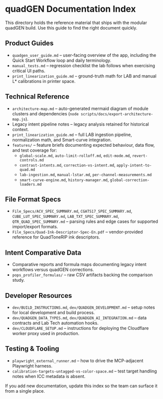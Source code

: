 # quadGEN Documentation Index

This directory holds the reference material that ships with the modular quadGEN build. Use this guide to find the right document quickly.

## Product Guides
- `quadgen_user_guide.md` – user-facing overview of the app, including the Quick Start Workflow loop and daily terminology.
- `manual_tests.md` – regression checklist the lab follows when exercising critical UI paths.
- `print_linearization_guide.md` – ground-truth math for LAB and manual L* calibrations in printer space.

## Technical Reference
- `architecture-map.md` – auto-generated mermaid diagram of module clusters and dependencies (`node scripts/docs/export-architecture-map.js`).
- Legacy intent pipeline notes – legacy analysis retained for historical context.
- `print_linearization_guide.md` – full LAB ingestion pipeline, normalization math, and Smart-curve integration.
- `features/` – feature briefs documenting expected behaviour, data flow, and test coverage for:
  - `global-scale.md`, `auto-limit-rolloff.md`, `edit-mode.md`, `revert-controls.md`
  - `contrast-intents.md`, `correction-vs-intent.md`, `apply-intent-to-quad.md`
  - `lab-ingestion.md`, `manual-lstar.md`, `per-channel-measurements.md`
  - `smart-curve-engine.md`, `history-manager.md`, `global-correction-loaders.md`

## File Format Specs
- `File_Specs/ACV_SPEC_SUMMARY.md`, `CGATS17_SPEC_SUMMARY.md`, `CUBE_LUT_SPEC_SUMMARY.md`, `LAB_TXT_SPEC_SUMMARY.md`, `QTR_QUAD_SPEC_SUMMARY.md` – parsing rules and edge cases for supported import/export formats.
- `File_Specs/Quad-Ink-Descriptor-Spec-En.pdf` – vendor-provided reference for QuadToneRIP ink descriptors.

## Intent Comparative Data
- Comparative reports and formula maps documenting legacy intent workflows versus quadGEN corrections.
- `pops_profiler_formulas/` – raw CSV artifacts backing the comparison study.

## Developer Resources
- `dev/BUILD_INSTRUCTIONS.md`, `dev/QUADGEN_DEVELOPMENT.md` – setup notes for local development and build process.
- `dev/QUADGEN_DATA_TYPES.md`, `dev/QUADGEN_AI_INTEGRATION.md` – data contracts and Lab Tech automation hooks.
- `dev/CLOUDFLARE_SETUP.md` – instructions for deploying the Cloudflare worker proxy used in production.

## Testing & Tooling
- `playwright_external_runner.md` – how to drive the MCP-adjacent Playwright harness.
- `calibration-targets-untagged-vs-color-space.md` – test target handling notes when ICC metadata is absent.

If you add new documentation, update this index so the team can surface it from a single place.
